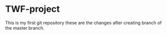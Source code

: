 # TWF-project
This is my first git repository
these are the changes after creating branch of the master branch.
